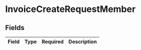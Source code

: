 # InvoiceCreateRequestMember


## Fields

| Field       | Type        | Required    | Description |
| ----------- | ----------- | ----------- | ----------- |